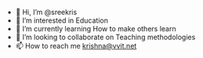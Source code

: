 - 👋 Hi, I’m @sreekris
- 👀 I’m interested in Education  
- 🌱 I’m currently learning How to make others learn
- 💞️ I’m looking to collaborate on Teaching methodologies
- 📫 How to reach me krishna@vvit.net

<!---
sreekris/sreekris is a ✨ special ✨ repository because its `README.md` (this file) appears on your GitHub profile.
You can click the Preview link to take a look at your changes.
--->
